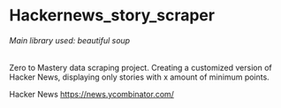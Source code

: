 # Hackernews_story_scraper
###### Main library used: beautiful soup

Zero to Mastery data scraping project. Creating a customized version of Hacker News, displaying only stories with x amount of minimum points.

Hacker News
https://news.ycombinator.com/

